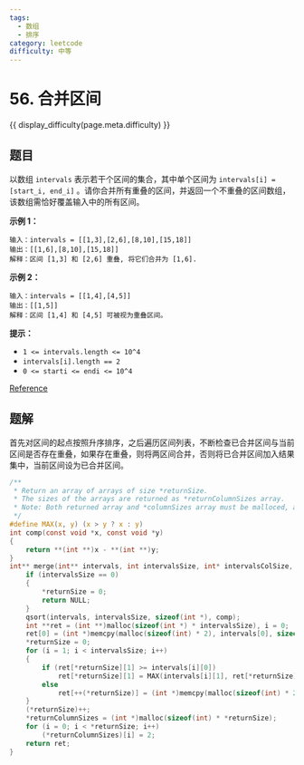 ```yaml
---
tags:
  - 数组
  - 排序
category: leetcode
difficulty: 中等
---
```


# 56. 合并区间

{{ display_difficulty(page.meta.difficulty) }}

## 题目

以数组 `intervals` 表示若干个区间的集合，其中单个区间为 `intervals[i] = [start_i, end_i]` 。请你合并所有重叠的区间，并返回一个不重叠的区间数组，该数组需恰好覆盖输入中的所有区间。

**示例 1：**

```
输入：intervals = [[1,3],[2,6],[8,10],[15,18]]
输出：[[1,6],[8,10],[15,18]]
解释：区间 [1,3] 和 [2,6] 重叠, 将它们合并为 [1,6].
```

**示例 2：**

```
输入：intervals = [[1,4],[4,5]]
输出：[[1,5]]
解释：区间 [1,4] 和 [4,5] 可被视为重叠区间。
```

**提示：**

* `1 <= intervals.length <= 10^4`
* `intervals[i].length == 2`
* `0 <= starti <= endi <= 10^4`

[Reference](https://leetcode-cn.com/problems/merge-intervals)

## 题解

首先对区间的起点按照升序排序，之后遍历区间列表，不断检查已合并区间与当前区间是否存在重叠，如果存在重叠，则将两区间合并，否则将已合并区间加入结果集中，当前区间设为已合并区间。

```c
/**
 * Return an array of arrays of size *returnSize.
 * The sizes of the arrays are returned as *returnColumnSizes array.
 * Note: Both returned array and *columnSizes array must be malloced, assume caller calls free().
 */
#define MAX(x, y) (x > y ? x : y)
int comp(const void *x, const void *y)
{
    return **(int **)x - **(int **)y;
}
int** merge(int** intervals, int intervalsSize, int* intervalsColSize, int* returnSize, int** returnColumnSizes){
    if (intervalsSize == 0)
    {
        *returnSize = 0;
        return NULL;
    }
    qsort(intervals, intervalsSize, sizeof(int *), comp);
    int **ret = (int **)malloc(sizeof(int *) * intervalsSize), i = 0;
    ret[0] = (int *)memcpy(malloc(sizeof(int) * 2), intervals[0], sizeof(int) * 2);
    *returnSize = 0;
    for (i = 1; i < intervalsSize; i++)
    {
        if (ret[*returnSize][1] >= intervals[i][0])
            ret[*returnSize][1] = MAX(intervals[i][1], ret[*returnSize][1]);
        else
            ret[++(*returnSize)] = (int *)memcpy(malloc(sizeof(int) * 2), intervals[i], sizeof(int) * 2);
    }
    (*returnSize)++;
    *returnColumnSizes = (int *)malloc(sizeof(int) * *returnSize);
    for (i = 0; i < *returnSize; i++)
        (*returnColumnSizes)[i] = 2;
    return ret;
}
```

